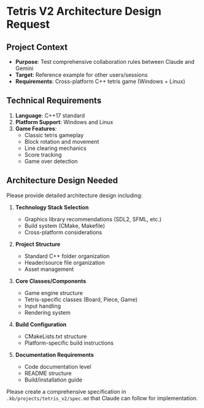 # Tetris V2 Architecture Design Request

## Project Context
- **Purpose**: Test comprehensive collaboration rules between Claude and Gemini
- **Target**: Reference example for other users/sessions
- **Requirements**: Cross-platform C++ tetris game (Windows + Linux)

## Technical Requirements
1. **Language**: C++17 standard
2. **Platform Support**: Windows and Linux
3. **Game Features**: 
   - Classic tetris gameplay
   - Block rotation and movement
   - Line clearing mechanics
   - Score tracking
   - Game over detection

## Architecture Design Needed
Please provide detailed architecture design including:

1. **Technology Stack Selection**
   - Graphics library recommendations (SDL2, SFML, etc.)
   - Build system (CMake, Makefile)
   - Cross-platform considerations

2. **Project Structure**
   - Standard C++ folder organization
   - Header/source file organization
   - Asset management

3. **Core Classes/Components**
   - Game engine structure
   - Tetris-specific classes (Board, Piece, Game)
   - Input handling
   - Rendering system

4. **Build Configuration**
   - CMakeLists.txt structure
   - Platform-specific build instructions

5. **Documentation Requirements**
   - Code documentation level
   - README structure
   - Build/installation guide

Please create a comprehensive specification in `.kb/projects/tetris_v2/spec.md` that Claude can follow for implementation.